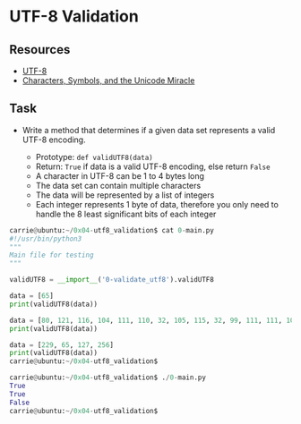 # UTF-8 Validation

## Resources
* [UTF-8](https://en.wikipedia.org/wiki/UTF-8)
* [Characters, Symbols, and the Unicode Miracle](https://www.youtube.com/watch?v=MijmeoH9LT4&ab_channel=Computerphile)


## Task
* Write a method that determines if a given data set represents a valid UTF-8 encoding.

    * Prototype: `def validUTF8(data)`
    * Return: `True` if data is a valid UTF-8 encoding, else return `False`
    * A character in UTF-8 can be 1 to 4 bytes long
    * The data set can contain multiple characters
    * The data will be represented by a list of integers
    * Each integer represents 1 byte of data, therefore you only need to handle the 8 least significant bits of each integer

``````python
carrie@ubuntu:~/0x04-utf8_validation$ cat 0-main.py
#!/usr/bin/python3
"""
Main file for testing
"""

validUTF8 = __import__('0-validate_utf8').validUTF8

data = [65]
print(validUTF8(data))

data = [80, 121, 116, 104, 111, 110, 32, 105, 115, 32, 99, 111, 111, 108, 33]
print(validUTF8(data))

data = [229, 65, 127, 256]
print(validUTF8(data))
carrie@ubuntu:~/0x04-utf8_validation$
``````
``````python
carrie@ubuntu:~/0x04-utf8_validation$ ./0-main.py
True
True
False
carrie@ubuntu:~/0x04-utf8_validation$
``````